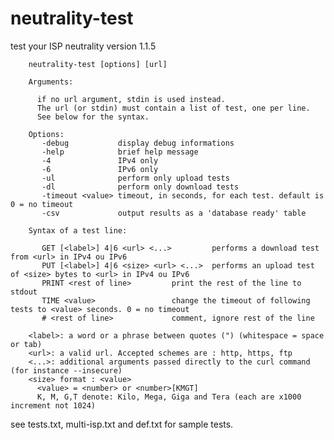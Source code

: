 # neutrality-test
test your ISP neutrality
version 1.1.5

        neutrality-test [options] [url]

        Arguments:

          if no url argument, stdin is used instead.
          The url (or stdin) must contain a list of test, one per line.
          See below for the syntax.

        Options:
           -debug           display debug informations
           -help            brief help message
           -4               IPv4 only
           -6               IPv6 only
           -ul              perform only upload tests
           -dl              perform only download tests
           -timeout <value> timeout, in seconds, for each test. default is 0 = no timeout
           -csv             output results as a 'database ready' table

        Syntax of a test line:

           GET [<label>] 4|6 <url> <...>         performs a download test from <url> in IPv4 ou IPv6
           PUT [<label>] 4|6 <size> <url> <...>  performs an upload test of <size> bytes to <url> in IPv4 ou IPv6
           PRINT <rest of line>         print the rest of the line to stdout
           TIME <value>                 change the timeout of following tests to <value> seconds. 0 = no timeout
           # <rest of line>             comment, ignore rest of the line

        <label>: a word or a phrase between quotes (") (whitespace = space or tab)
        <url>: a valid url. Accepted schemes are : http, https, ftp
        <...>: additional arguments passed directly to the curl command (for instance --insecure)
        <size> format : <value>
          <value> = <number> or <number>[KMGT]
          K, M, G,T denote: Kilo, Mega, Giga and Tera (each are x1000 increment not 1024)

  see tests.txt, multi-isp.txt and def.txt for sample tests.
